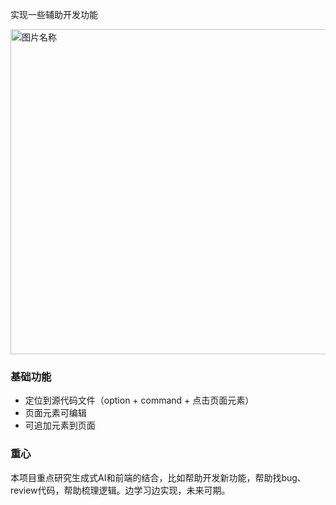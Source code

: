 实现一些辅助开发功能

 <img src="https://raw.githubusercontent.com/sparrow-js/firefly/main/docs/fuzhu.png"  width = "520"  alt="图片名称">

### 基础功能
- 定位到源代码文件（option + command + 点击页面元素）
- 页面元素可编辑
- 可追加元素到页面
  
### 重心
本项目重点研究生成式AI和前端的结合，比如帮助开发新功能，帮助找bug、review代码，帮助梳理逻辑。边学习边实现，未来可期。